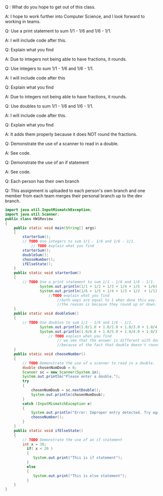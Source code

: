Q : What do you hope to get out of this class.

A: I hope to work further into Computer Science, and I look forward to working in teams.  

Q: Use a print statement to sum 1/1 - 1/6 and 1/6 - 1/1.

A: I will include code after this.

Q: Explain what you find

A: Due to integers not being able to have fractions, it rounds.

Q: Use integers to sum 1/1 - 1/6 and 1/6 - 1/1.

A: I will include code after this

Q: Explain what you find

A: Due to integers not being able to have fractions, it rounds.

Q: Use doubles to sum 1/1 - 1/6 and 1/6 - 1/1.

A: I will include code after this.

Q: Explain what you find

A: It adds them properly because it does NOT round the fractions.

Q: Demonstrate the use of a scanner to read in a double.

A: See code.

Q: Demonstrate the use of an if statement

A: See code.

Q: Each person has their own branch

Q: This assignment is uploaded to each person's own branch and one member from each team merges their personal branch up to the dev branch.

```java
import java.util.InputMismatchException;
import java.util.Scanner;
public class HW1Review
{
	public static void main(String[] args)
	{
		starterSum();
		// TODO Use integers to sum 1/1 - 1/6 and 1/6 - 1/1.
			// TODO explain what you find
		starterSum();
		doubleSum();
		chooseNumber();
		ifElseState();
	}
	public static void starterSum()
	{
		// TODO Use a print statement to sum 1/1 - 1/6 and 1/6 - 1/1.
				System.out.println(1/1 + 1/2 + 1/3 + 1/4 + 1/5  + 1/6);
				System.out.println(1/6 + 1/5 + 1/4 + 1/3 + 1/2  + 1/1);
					//TODO explain what you find
						//both ways are equal to 1 when done this way.
						//the reason is because they round up or down.
	}
	public static void doubleSum()
	{
		// TODO Use doubles to sum 1/1 - 1/6 and 1/6 - 1/1.
				System.out.println(1.0/1.0 + 1.0/2.0 + 1.0/3.0 + 1.0/4.0 + 1.0/5.0  + 1.0/6.0);
				System.out.println(1.0/6.0 + 1.0/5.0 + 1.0/4.0 + 1.0/3.0 + 1.0/2.0  + 1.0/1.0);
					// TODO explain what you find
						// we see that the answer is different with doubles
						//because of the fact that double doesn't round.
	}
	public static void chooseNumber()
	{
		// TODO Demonstrate the use of a scanner to read in a double.
		double chosenNumDoub = 0;
		Scanner sc = new Scanner(System.in);
		System.out.println("Please enter a double.");
		try
		{
			chosenNumDoub = sc.nextDouble();
			System.out.println(chosenNumDoub);
		}
		catch (InputMismatchException e)
		{
			System.out.println("Error: Improper entry detected. Try again.");
			chooseNumber();
		}
	}
	public static void ifElseState()
	{
		// TODO Demonstrate the use of an if statement
		int x = 30;
	      if( x < 20 )
	      {
	         System.out.print("This is if statement");
	      }
	      else
	      {
	         System.out.print("This is else statement");
	      }
	}
}
```
